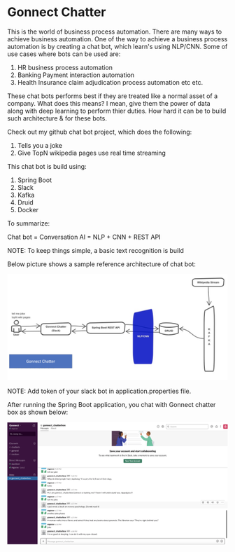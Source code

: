 # Gonnect Chatter

 This is the world of business process automation. There are many ways to achieve business automation. One of the way to achieve a business process automation is by creating a chat bot, which learn's using NLP/CNN. Some of use cases where bots can be used are:
  1. HR business process automation
  2. Banking Payment interaction automation
  3. Health Insurance claim adjudication process automation etc etc. 
  
  These chat bots performs best if they are treated like a normal asset of a company. What does this means? I mean, give them the power of data along with deep learning to perform thier duties. How hard it can be to build such architecture & for these bots. 
  
  Check out my github chat bot project, which does the following:
 1. Tells you a joke
 2. Give TopN wikipedia pages use real time streaming
 
 This chat bot is build using:
 1. Spring Boot
 2. Slack
 3. Kafka
 4. Druid
 5. Docker
 
 To summarize:
 
 Chat bot = Conversation AI = NLP + CNN + REST API
 
 NOTE: To keep things simple, a basic text recognition is build
 
 Below picture shows a sample reference architecture of chat bot:
 
 ![alt text](./Gonnect_Chatter.png)
   
 NOTE: Add token of your slack bot in application.properties file.
 
 After running the Spring Boot application, you chat with Gonnect chatter box as shown below:
 
 ![alt text](./Slack.png)